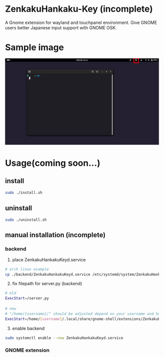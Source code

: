 # ZenkakuHankaku-Key (incomplete)
A Gnome extension for wayland and touchpanel environment. Give GNOME users better Japanese input support with GNOME OSK.

# Sample image
 ![サンプル画像](./metadata/sample画像.png)

# Usage(coming soon...)
## install
```bash
sudo ./install.sh
```
## uninstall
```bash
sudo ./uninstall.sh
```

## manual installation (incomplete)
### backend
1. place ZenkakuHankakuKeyd.service 
```bash
# arch linux example
cp ./backend/ZenkakuHankakuKeyd.service /etc/systemd/system/ZenkakuHankakuKeyd.service
```
2. fix filepath for server.py (backend)
```bash
# old
ExecStart=/server.py

# new
# "/home/[username]/" should be adjusted depend on your username and home directory path.
ExecStart=/home/[username]/.local/share/gnome-shell/extensions/ZenkakuHankaku-Key@www.nyanmo.info/backend/server.py
```
3. enable backend
```bash
sudo systemctl enable --now ZenkakuHankakuKeyd.service 
```

### GNOME extension



